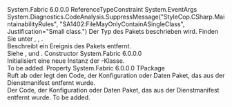 <Type Name="PackageRemovedEventArgs&lt;TPackage&gt;" FullName="System.Fabric.PackageRemovedEventArgs&lt;TPackage&gt;">
  <TypeSignature Language="C#" Value="public sealed class PackageRemovedEventArgs&lt;TPackage&gt; : EventArgs where TPackage : class" />
  <TypeSignature Language="ILAsm" Value=".class public auto ansi sealed beforefieldinit PackageRemovedEventArgs`1&lt;class TPackage&gt; extends System.EventArgs" />
  <TypeSignature Language="DocId" Value="T:System.Fabric.PackageRemovedEventArgs`1" />
  <TypeSignature Language="VB.NET" Value="Public NotInheritable Class PackageRemovedEventArgs(Of TPackage)&#xA;Inherits EventArgs" />
  <TypeSignature Language="F#" Value="type PackageRemovedEventArgs&lt;'Package (requires 'Package : null)&gt; = class&#xA;    inherit EventArgs" />
  <AssemblyInfo>
    <AssemblyName>System.Fabric</AssemblyName>
    <AssemblyVersion>6.0.0.0</AssemblyVersion>
  </AssemblyInfo>
  <TypeParameters>
    <TypeParameter Name="TPackage">
      <Constraints>
        <ParameterAttribute>ReferenceTypeConstraint</ParameterAttribute>
      </Constraints>
    </TypeParameter>
  </TypeParameters>
  <Base>
    <BaseTypeName>System.EventArgs</BaseTypeName>
  </Base>
  <Interfaces />
  <Attributes>
    <Attribute>
      <AttributeName>System.Diagnostics.CodeAnalysis.SuppressMessage("StyleCop.CSharp.MaintainabilityRules", "SA1402:FileMayOnlyContainASingleClass", Justification="Small class.")</AttributeName>
    </Attribute>
  </Attributes>
  <Docs>
    <typeparam name="TPackage">
      <para>Der Typ des Pakets beschrieben wird. Finden Sie unter <see cref="T:System.Fabric.CodePackage" />, <see cref="T:System.Fabric.ConfigurationPackage" />, <see cref="T:System.Fabric.DataPackage" />.</para>
    </typeparam>
    <summary>
      <para>Beschreibt ein Ereignis des Pakets entfernt. </para>
    </summary>
    <remarks>
      <para>Siehe <see cref="E:System.Fabric.CodePackageActivationContext.CodePackageRemovedEvent" />, <see cref="E:System.Fabric.CodePackageActivationContext.ConfigurationPackageRemovedEvent" /> und <see cref="E:System.Fabric.CodePackageActivationContext.DataPackageRemovedEvent" />.</para>
    </remarks>
  </Docs>
  <Members>
    <Member MemberName=".ctor">
      <MemberSignature Language="C#" Value="public PackageRemovedEventArgs ();" />
      <MemberSignature Language="ILAsm" Value=".method public hidebysig specialname rtspecialname instance void .ctor() cil managed" />
      <MemberSignature Language="DocId" Value="M:System.Fabric.PackageRemovedEventArgs`1.#ctor" />
      <MemberSignature Language="VB.NET" Value="Public Sub New ()" />
      <MemberType>Constructor</MemberType>
      <AssemblyInfo>
        <AssemblyName>System.Fabric</AssemblyName>
        <AssemblyVersion>6.0.0.0</AssemblyVersion>
      </AssemblyInfo>
      <Parameters />
      <Docs>
        <summary>
          <para>Initialisiert eine neue Instanz der <see cref="T:System.Fabric.PackageRemovedEventArgs`1" />-Klasse.</para>
        </summary>
        <remarks>To be added.</remarks>
      </Docs>
    </Member>
    <Member MemberName="Package">
      <MemberSignature Language="C#" Value="public TPackage Package { get; set; }" />
      <MemberSignature Language="ILAsm" Value=".property instance !TPackage Package" />
      <MemberSignature Language="DocId" Value="P:System.Fabric.PackageRemovedEventArgs`1.Package" />
      <MemberSignature Language="VB.NET" Value="Public Property Package As TPackage" />
      <MemberSignature Language="F#" Value="member this.Package : 'Package with get, set" Usage="System.Fabric.PackageRemovedEventArgs&lt;'Package (requires 'Package : null)&gt;.Package" />
      <MemberType>Property</MemberType>
      <AssemblyInfo>
        <AssemblyName>System.Fabric</AssemblyName>
        <AssemblyVersion>6.0.0.0</AssemblyVersion>
      </AssemblyInfo>
      <ReturnValue>
        <ReturnType>TPackage</ReturnType>
      </ReturnValue>
      <Docs>
        <summary>
          <para>Ruft ab oder legt den Code, der Konfiguration oder Daten Paket, das aus der Dienstmanifest entfernt wurde.</para>
        </summary>
        <value>
          <para>Der Code, der Konfiguration oder Daten Paket, das aus der Dienstmanifest entfernt wurde.</para>
        </value>
        <remarks>To be added.</remarks>
      </Docs>
    </Member>
  </Members>
</Type>